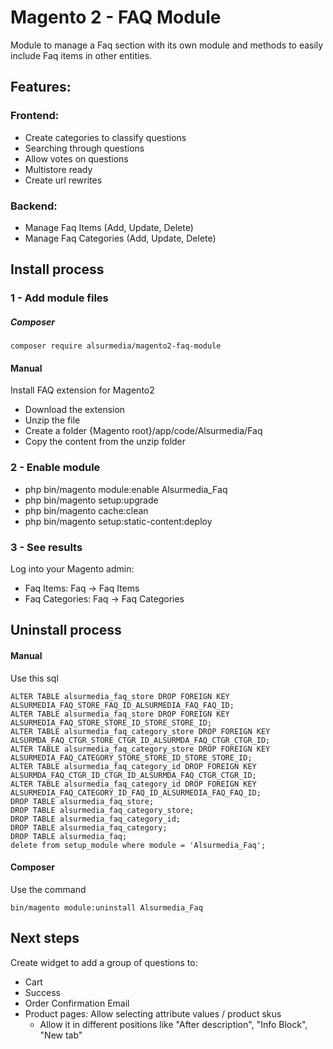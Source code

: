 # Magento 2 - FAQ Module

Module to manage a Faq section with its own module and methods to easily include Faq items in other entities.

## Features:

### Frontend:
- Create categories to classify questions
- Searching through questions
- Allow votes on questions
- Multistore ready
- Create url rewrites

### Backend:
- Manage Faq Items (Add, Update, Delete)
- Manage Faq Categories (Add, Update, Delete)

## Install process

### 1 - Add module files


##### Composer

```
composer require alsurmedia/magento2-faq-module

```

#### Manual
Install FAQ extension for Magento2
 * Download the extension
 * Unzip the file
 * Create a folder {Magento root}/app/code/Alsurmedia/Faq
 * Copy the content from the unzip folder


### 2 - Enable module
 * php bin/magento module:enable Alsurmedia_Faq
 * php bin/magento setup:upgrade
 * php bin/magento cache:clean
 * php bin/magento setup:static-content:deploy

### 3 - See results
Log into your Magento admin:
 - Faq Items: Faq -> Faq Items
 - Faq Categories: Faq -> Faq Categories


## Uninstall process

#### Manual

Use this sql

```
ALTER TABLE alsurmedia_faq_store DROP FOREIGN KEY ALSURMEDIA_FAQ_STORE_FAQ_ID_ALSURMEDIA_FAQ_FAQ_ID;
ALTER TABLE alsurmedia_faq_store DROP FOREIGN KEY ALSURMEDIA_FAQ_STORE_STORE_ID_STORE_STORE_ID;
ALTER TABLE alsurmedia_faq_category_store DROP FOREIGN KEY ALSURMDA_FAQ_CTGR_STORE_CTGR_ID_ALSURMDA_FAQ_CTGR_CTGR_ID;
ALTER TABLE alsurmedia_faq_category_store DROP FOREIGN KEY ALSURMEDIA_FAQ_CATEGORY_STORE_STORE_ID_STORE_STORE_ID;
ALTER TABLE alsurmedia_faq_category_id DROP FOREIGN KEY ALSURMDA_FAQ_CTGR_ID_CTGR_ID_ALSURMDA_FAQ_CTGR_CTGR_ID;
ALTER TABLE alsurmedia_faq_category_id DROP FOREIGN KEY ALSURMEDIA_FAQ_CATEGORY_ID_FAQ_ID_ALSURMEDIA_FAQ_FAQ_ID;
DROP TABLE alsurmedia_faq_store;
DROP TABLE alsurmedia_faq_category_store;
DROP TABLE alsurmedia_faq_category_id;
DROP TABLE alsurmedia_faq_category;
DROP TABLE alsurmedia_faq;
delete from setup_module where module = 'Alsurmedia_Faq';
```

#### Composer

Use the command
```
bin/magento module:uninstall Alsurmedia_Faq
```


## Next steps

Create widget to add a group of questions to: 
- Cart
- Success
- Order Confirmation Email
- Product pages: Allow selecting attribute values / product skus
    - Allow it in different positions like "After description", "Info Block", "New tab"
